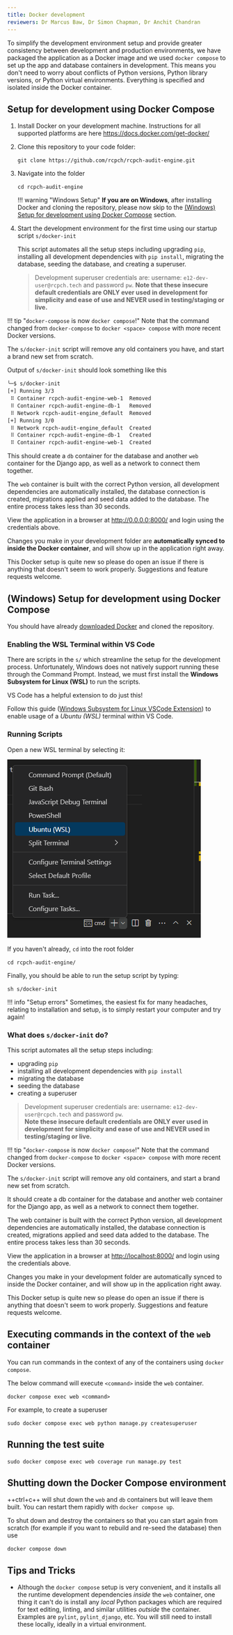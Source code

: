 ```yaml
---
title: Docker development
reviewers: Dr Marcus Baw, Dr Simon Chapman, Dr Anchit Chandran
---
```


To simplify the development environment setup and provide greater consistency between development and production environments, we have packaged the application as a Docker image and we used `docker compose` to set up the app and database containers in development. This means you don't need to worry about conflicts of Python versions, Python library versions, or Python virtual environments. Everything is specified and isolated inside the Docker container.

## Setup for development using Docker Compose

1. Install Docker on your development machine. Instructions for all supported platforms are here <https://docs.docker.com/get-docker/>

1. Clone this repository to your code folder:

    ```console
    git clone https://github.com/rcpch/rcpch-audit-engine.git
    ```

1. Navigate into the folder

    ```console
    cd rcpch-audit-engine
    ```

    !!! warning "Windows Setup"
        **If you are on Windows**, after installing Docker and cloning the repository, please now skip to the [(Windows) Setup for development using Docker Compose](./docker-setup.md#windows-setup-for-development-using-docker-compose) section.

1. Start the development environment for the first time using our startup script
`s/docker-init`  

    This script automates all the setup steps including upgrading `pip`, installing all development dependencies with `pip install`, migrating the database, seeding the database, and creating a superuser.

    > Development superuser credentials are: username: `e12-dev-user@rcpch.tech` and password `pw`.
    > **Note that these insecure default credentials are ONLY ever used in development for simplicity and ease of use and NEVER used in testing/staging or live.**

!!! tip "`docker-compose` is now `docker compose`!" 
    Note that the command changed from `docker-compose` to `docker <space> compose` with more recent Docker versions.

The `s/docker-init` script will remove any old containers you have, and start a brand new set from scratch.

Output of `s/docker-init` should look something like this
```bash
╰─$ s/docker-init 
[+] Running 3/3
 ⠿ Container rcpch-audit-engine-web-1  Removed                                                          0.0s
 ⠿ Container rcpch-audit-engine-db-1   Removed                                                          0.0s
 ⠿ Network rcpch-audit-engine_default  Removed                                                          0.2s
[+] Running 3/0
 ⠿ Network rcpch-audit-engine_default  Created                                                          0.0s
 ⠿ Container rcpch-audit-engine-db-1   Created                                                          0.0s
 ⠿ Container rcpch-audit-engine-web-1  Created                                                          0.0s
```

This should create a `db` container for the database and another `web` container for the Django app, as well as a network to connect them together.

The `web` container is built with the correct Python version, all development dependencies are automatically installed, the database connection is created, migrations applied and seed data added to the database. The entire process takes less than 30 seconds.

View the application in a browser at <http://0.0.0.0:8000/> and login using the credentials above.

Changes you make in your development folder are **automatically synced to inside the Docker container**, and will show up in the application right away.

This Docker setup is quite new so please do open an issue if there is anything that doesn't seem to work properly. Suggestions and feature requests welcome.

## (Windows) Setup for development using Docker Compose

You should have already [downloaded Docker](https://docs.docker.com/get-docker/) and cloned the repository.

### Enabling the WSL Terminal within VS Code

There are scripts in the `s/` which streamline the setup for the development process. Unfortunately, Windows does not natively support running these through the Command Prompt. Instead, we must first install the **Windows Subsystem for Linux (WSL)** to run the scripts.

VS Code has a helpful extension to do just this!

Follow this guide ([Windows Subsystem for Linux VSCode Extension](https://code.visualstudio.com/docs/remote/wsl-tutorial)) to enable usage of a *Ubuntu (WSL)* terminal within VS Code.

### Running Scripts

Open a new WSL terminal by selecting it:

![Screenshot of WSL Terminal in VS Code](../_assets/_images/windev_wsl_terminal.png)

If you haven't already, `cd` into the root folder

```console
cd rcpch-audit-engine/
```

Finally, you should be able to run the setup script by typing:

```console
sh s/docker-init
```

!!! info "Setup errors"
    Sometimes, the easiest fix for many headaches, relating to installation and setup, is to simply restart your computer and try again!

### What does `s/docker-init` do?

This script automates all the setup steps including:

- upgrading `pip`
- installing all development dependencies with `pip install`
- migrating the database
- seeding the database
- creating a superuser

> Development superuser credentials are: username: `e12-dev-user@rcpch.tech` and password `pw`.
> <br> **Note these insecure default credentials are ONLY ever used in development for simplicity and ease of use and NEVER used in testing/staging or live.**

!!! tip "`docker-compose` is now `docker compose`!"
    Note that the command changed from `docker-compose` to `docker <space> compose` with more recent Docker versions.

The `s/docker-init` script will remove any old containers, and start a brand new set from scratch.

It should create a db container for the database and another web container for the Django app, as well as a network to connect them together.

The web container is built with the correct Python version, all development dependencies are automatically installed, the database connection is created, migrations applied and seed data added to the database. The entire process takes less than 30 seconds.

View the application in a browser at <http://localhost:8000/> and login using the credentials above.

Changes you make in your development folder are automatically synced to inside the Docker container, and will show up in the application right away.

This Docker setup is quite new so please do open an issue if there is anything that doesn't seem to work properly. Suggestions and feature requests welcome.

## Executing commands in the context of the `web` container

You can run commands in the context of any of the containers using `docker compose`.

The below command will execute `<command>` inside the `web` container.

```console
docker compose exec web <command>
```

For example, to create a superuser

```console
sudo docker compose exec web python manage.py createsuperuser
```

## Running the test suite

```console
sudo docker compose exec web coverage run manage.py test
```

## Shutting down the Docker Compose environment

++ctrl+c++ will shut down the `web` and `db` containers but will leave them built. You can restart them rapidly with `docker compose up`.

To shut down and destroy the containers so that you can start again from scratch (for example if you want to rebuild and re-seed the database) then use

```console
docker compose down
```

## Tips and Tricks

* Although the `docker compose` setup is very convenient, and it installs all the runtime development dependencies _inside_ the `web` container, one thing it can't do is install any _local_ Python packages which are required for text editing, linting, and similar utilities _outside_ the container. Examples are `pylint`, `pylint_django`, etc. You will still need to install these locally, ideally in a virtual environment.